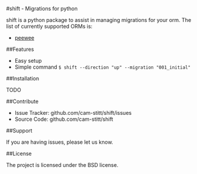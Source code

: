 #shift - Migrations for python

shift is a python package to assist in managing migrations for your 
orm. The list of currently supported ORMs is:

* [peewee](https://github.com/coleifer/peewee)

##Features

* Easy setup
* Simple command `$ shift --direction "up" --migration "001_initial"`

##Installation

TODO

##Contribute

- Issue Tracker: github.com/cam-stitt/shift/issues
- Source Code: github.com/cam-stitt/shift

##Support

If you are having issues, please let us know.

##License

The project is licensed under the BSD license.
